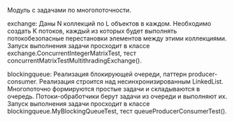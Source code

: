 Модуль с задачами по многопоточности.

exchange:
Даны N коллекций по L объектов в каждом. Необходимо создать K потоков, каждый из которых будет выполнять потокобезопасные перестановки элементов между этими коллекциями.
Запуск выполнения задачи просходит в классе exchange.ConcurrentIntegerMatrixTest, тест concurrentMatrixTestMultithradingExchange().

blockingqueue:
Реализация блокирующей очереди, паттерн producer-consumer. Реализация строится над несинхронизированным LinkedList. Многопоточно формируются простые задачи и складываются в очередь. Потоки-обработчики берут задачи из очереди и выполняют их.
Запуск выполнения задачи просходит в классе blockingqueue.MyBlockingQueueTest, тест queueProducerConsumerTest().